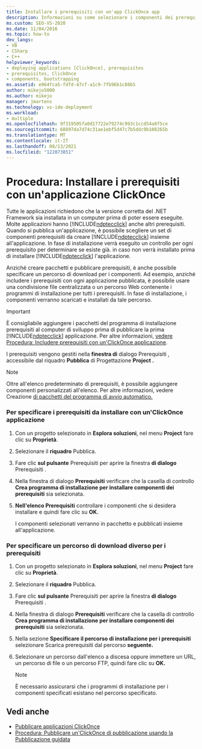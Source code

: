 ```yaml
---
title: Installare i prerequisiti con un'app ClickOnce app
description: Informazioni su come selezionare i componenti dei prerequisiti da creare in un pacchetto insieme ClickOnce'applicazione quando viene installata.
ms.custom: SEO-VS-2020
ms.date: 11/04/2016
ms.topic: how-to
dev_langs:
- VB
- CSharp
- C++
helpviewer_keywords:
- deploying applications [ClickOnce], prerequisites
- prerequisites, ClickOnce
- components, bootstrapping
ms.assetid: e964fca5-fdfd-47cf-a1c9-7fb96b1c88b5
author: mikejo5000
ms.author: mikejo
manager: jmartens
ms.technology: vs-ide-deployment
ms.workload:
- multiple
ms.openlocfilehash: 9f319505fa0d17722e79274c993c1ccd54a8f5ce
ms.sourcegitcommit: 68897da7d74c31ae1ebf5d47c7b5ddc9b108265b
ms.translationtype: MT
ms.contentlocale: it-IT
ms.lasthandoff: 08/13/2021
ms.locfileid: "122073851"
---
```

# <a name="how-to-install-prerequisites-with-a-clickonce-application"></a>Procedura: Installare i prerequisiti con un'applicazione ClickOnce
Tutte le applicazioni richiedono che la versione corretta del .NET Framework sia installata in un computer prima di poter essere eseguite. Molte applicazioni hanno [!INCLUDE[ndptecclick](../deployment/includes/ndptecclick_md.md)] anche altri prerequisiti. Quando si pubblica un'applicazione, è possibile scegliere un set di componenti prerequisiti da creare [!INCLUDE[ndptecclick](../deployment/includes/ndptecclick_md.md)] insieme all'applicazione. In fase di installazione verrà eseguito un controllo per ogni prerequisito per determinare se esiste già. in caso non verrà installato prima di installare [!INCLUDE[ndptecclick](../deployment/includes/ndptecclick_md.md)] l'applicazione.

 Anziché creare pacchetti e pubblicare prerequisiti, è anche possibile specificare un percorso di download per i componenti. Ad esempio, anziché includere i prerequisiti con ogni applicazione pubblicata, è possibile usare una condivisione file centralizzata o un percorso Web contenente i programmi di installazione per tutti i prerequisiti. In fase di installazione, i componenti verranno scaricati e installati da tale percorso.

> [!IMPORTANT]
> È consigliabile aggiungere i pacchetti del programma di installazione prerequisiti al computer di sviluppo prima di pubblicare la prima [!INCLUDE[ndptecclick](../deployment/includes/ndptecclick_md.md)] applicazione. Per altre informazioni, [vedere Procedura: Includere prerequisiti con un'ClickOnce applicazione](../deployment/how-to-include-prerequisites-with-a-clickonce-application.md).

 I prerequisiti vengono gestiti nella **finestra di** dialogo Prerequisiti , accessibile dal riquadro **Pubblica** di Progettazione **Project .**

> [!NOTE]
> Oltre all'elenco predeterminato di prerequisiti, è possibile aggiungere componenti personalizzati all'elenco. Per altre informazioni, vedere Creazione [di pacchetti del programma di avvio automatico.](../deployment/creating-bootstrapper-packages.md)

### <a name="to-specify-prerequisites-to-install-with-a-clickonce-application"></a>Per specificare i prerequisiti da installare con un'ClickOnce applicazione

1. Con un progetto selezionato in **Esplora soluzioni**, nel menu **Project** fare clic su **Proprietà**.

2. Selezionare il **riquadro** Pubblica.

3. Fare clic **sul pulsante** Prerequisiti per aprire la finestra **di dialogo** Prerequisiti .

4. Nella finestra di dialogo **Prerequisiti** verificare che la casella di controllo **Crea programma di installazione per installare componenti dei prerequisiti** sia selezionata.

5. **Nell'elenco Prerequisiti** controllare i componenti che si desidera installare e quindi fare clic su **OK.**

     I componenti selezionati verranno in pacchetto e pubblicati insieme all'applicazione.

### <a name="to-specify-a-different-download-location-for-prerequisites"></a>Per specificare un percorso di download diverso per i prerequisiti

1. Con un progetto selezionato in **Esplora soluzioni**, nel menu **Project** fare clic su **Proprietà**.

2. Selezionare il **riquadro** Pubblica.

3. Fare clic **sul pulsante** Prerequisiti per aprire la finestra **di dialogo** Prerequisiti .

4. Nella finestra di dialogo **Prerequisiti** verificare che la casella di controllo **Crea programma di installazione per installare componenti dei prerequisiti** sia selezionata.

5. Nella sezione **Specificare il percorso di installazione per i prerequisiti** selezionare Scarica prerequisiti dal percorso **seguente.**

6. Selezionare un percorso dall'elenco a discesa oppure immettere un URL, un percorso di file o un percorso FTP, quindi fare clic su **OK.**

    > [!NOTE]
    > È necessario assicurarsi che i programmi di installazione per i componenti specificati esistano nel percorso specificato.

## <a name="see-also"></a>Vedi anche
- [Pubblicare applicazioni ClickOnce](../deployment/publishing-clickonce-applications.md)
- [Procedura: Pubblicare un'ClickOnce di pubblicazione usando la Pubblicazione guidata](../deployment/how-to-publish-a-clickonce-application-using-the-publish-wizard.md)